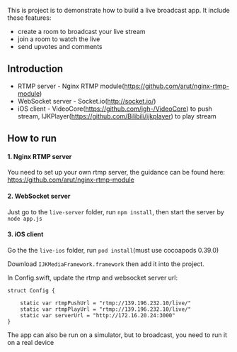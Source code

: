 This is project is to demonstrate how to build a live broadcast app. It include these features:

* create a room to broadcast your live stream
* join a room to watch the live
* send upvotes and comments


## Introduction

* RTMP server - Nginx RTMP module(https://github.com/arut/nginx-rtmp-module)
* WebSocket server - Socket.io(http://socket.io/)
* iOS client - VideoCore(https://github.com/jgh-/VideoCore) to push stream, IJKPlayer(https://github.com/Bilibili/ijkplayer) to play stream

## How to run

#### 1. Nginx RTMP server

You need to set up your own rtmp server, the guidance can be found here: https://github.com/arut/nginx-rtmp-module


#### 2. WebSocket server

Just go to the `live-server` folder, run `npm install`, then start the server by `node app.js`

#### 3. iOS client

Go the the `live-ios` folder, run `pod install`(must use cocoapods 0.39.0)

Download `IJKMediaFramework.framework` then add it into the project.

In Config.swift, update the rtmp and websocket server url:
```
struct Config {
    
    static var rtmpPushUrl = "rtmp://139.196.232.10/live/"
    static var rtmpPlayUrl = "rtmp://139.196.232.10/live/"
    static var serverUrl = "http://172.16.20.24:3000"
}

```

The app can also be run on a simulator, but to broadcast, you need to run it on a real device

